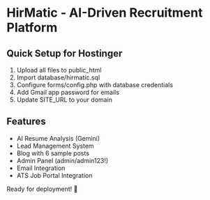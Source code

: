 # HirMatic - AI-Driven Recruitment Platform

## Quick Setup for Hostinger

1. Upload all files to public_html
2. Import database/hirmatic.sql 
3. Configure forms/config.php with database credentials
4. Add Gmail app password for emails
5. Update SITE_URL to your domain

## Features
- AI Resume Analysis (Gemini)
- Lead Management System
- Blog with 6 sample posts
- Admin Panel (admin/admin123!)
- Email Integration
- ATS Job Portal Integration

Ready for deployment! 🚀
